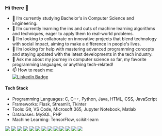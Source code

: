 ### Hi there 👋
- 🔭 I’m currently studying Bachelor's in Computer Science and Engineering.
- 🌱 I’m currently learning the ins and outs of machine learning algorithms and techniques, eager to apply them to real-world problems.
- 👯 I’m looking to collaborate on innovative projects that blend technology with social impact, aiming to make a difference in people's lives.
- 🤔 I’m looking for help with mastering advanced programming concepts and staying updated with the latest developments in the tech industry.
- 💬 Ask me about my journey in computer science so far, my favorite programming languages, or anything tech-related!
- 📫 How to reach me:  <br> [![LinkedIn Badge](https://img.shields.io/badge/LinkedIn-Profile-informational?style=flat&logo=linkedin&logoColor=white&color=0D76A8)](https://www.linkedin.com/in/alok-pahan-06a9571a1/)


#### Tech Stack

- Programming Languages: C, C++, Python, Java, HTML, CSS, JavaScript
- Frameworks: Flask, Streamlit, Tkinter
- Tools: Git, VS Code, Microsoft 365, Jupyter Notebook, Matlab
- Databases: MySQL, PHP
- Machine Learning: TensorFlow, scikit-learn

<img src="https://img.icons8.com/color/48/000000/c-programming.png"/> <img src="https://img.icons8.com/color/48/000000/c-plus-plus-logo.png"/> 
<img src="https://img.icons8.com/color/48/000000/python.png"/> 
<img src="https://img.icons8.com/color/48/000000/java-coffee-cup-logo.png"/> 
<img src="https://img.icons8.com/fluent/48/000000/visual-studio-code-2019.png"/>
<img src="https://img.icons8.com/color/48/000000/mysql-logo.png"/>
<img src="https://img.icons8.com/officel/48/000000/php-logo.png"/>
<img src="https://img.icons8.com/fluent/48/000000/matlab.png"/>
<img src="https://img.icons8.com/color/48/000000/git.png"/>
<img src="https://img.icons8.com/color/48/000000/html-5.png"/> 
<img src="https://img.icons8.com/color/48/000000/css3.png"/>
<img src="https://img.icons8.com/color/48/000000/javascript.png"/>
<img src="https://img.icons8.com/fluent/48/000000/microsoft-office-2019.png"/>




